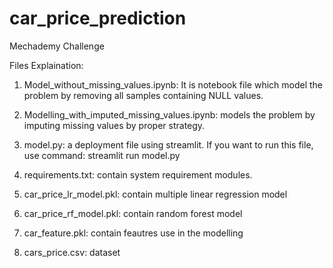 # car_price_prediction
Mechademy Challenge

Files Explaination:
1. Model_without_missing_values.ipynb: It is notebook file which model the problem by removing all samples containing NULL values.

2. Modelling_with_imputed_missing_values.ipynb: models the problem by imputing missing values by proper strategy.

3. model.py: a deployment file using streamlit.
  If you want to run this file, use command: streamlit run model.py

4. requirements.txt: contain system requirement modules.

5. car_price_lr_model.pkl: contain multiple linear regression model

6. car_price_rf_model.pkl: contain random forest model

7. car_feature.pkl: contain feautres use in the modelling

8. cars_price.csv: dataset
